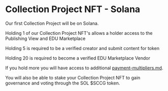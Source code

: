 # Collection Project NFT - Solana

Our first Collection Project will be on Solana.

Holding 1 of our Collection Project NFT's allows a holder access to the Publishing View and EDU Marketplace

Holding 5 is required to be a verified creator and submit content for token

Holding 20 is required to become a verified EDU Marketplace Vendor

If you hold more you will have access to additional [payment-multipliers.md](../../cryptocorner.finance-platform-assets-and-utilities/content-for-token/payment-multipliers.md "mention").

You will also be able to stake your Collection Project NFT to gain governance and voting through the SOL $SCCG token.

